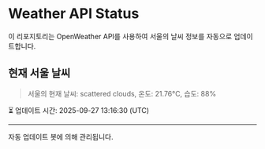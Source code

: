 
# Weather API Status

이 리포지토리는 OpenWeather API를 사용하여 서울의 날씨 정보를 자동으로 업데이트합니다.

## 현재 서울 날씨
> 서울의 현재 날씨: scattered clouds, 온도: 21.76°C, 습도: 88%

⏳ 업데이트 시간: 2025-09-27 13:16:30 (UTC)

---
자동 업데이트 봇에 의해 관리됩니다.
